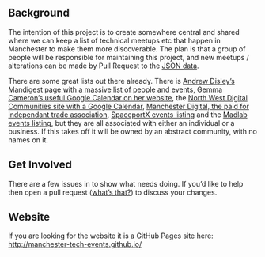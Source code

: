 ## Background

The intention of this project is to create somewhere central and shared where we can keep a list of technical meetups etc that happen in Manchester to make them more discoverable. The plan is that a group of people will be responsible for maintaining this project, and new meetups / alterations can be made by Pull Request to the [JSON data](http://manchester-tech-events.github.io/events.json).

There are some great lists out there already. There is [Andrew Disley’s Mandigest page with a massive list of people and events](http://simplified.co.uk/mandigest/), [Gemma Cameron’s useful Google Calendar on her website](http://rubygem.me/events/), the [North West Digital Communities site with a Google Calendar](http://nwdc.org.uk/), [Manchester Digital, the paid for independant trade association](https://www.manchesterdigital.com/), [SpaceportX events listing](http://spaceportx.com/events) and the [Madlab events listing](http://madlab.org.uk/events/), but they are all associated with either an individual or a business. If this takes off it will be owned by an abstract community, with no names on it.

## Get Involved

There are a few issues in to show what needs doing. If you’d like to help then open a pull request ([what’s that?](https://help.github.com/articles/using-pull-requests)) to discuss your changes.

## Website

If you are looking for the website it is a GitHub Pages site here: http://manchester-tech-events.github.io/
